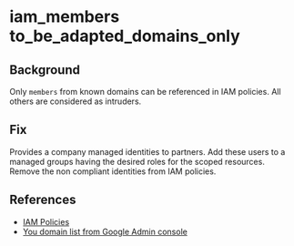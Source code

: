 # iam_members to_be_adapted_domains_only

## Background

Only `members` from known domains can be referenced in IAM policies. All others are considered as intruders.

## Fix

Provides a company managed identities to partners.
Add these users to a managed groups having the desired roles for the scoped resources.
Remove the non compliant identities from IAM policies.

## References

- [IAM Policies](https://cloud.google.com/iam/docs/reference/rest/v1/Policy)
- [You domain list from Google Admin console](https://admin.google.com/ac/domains/manage)
